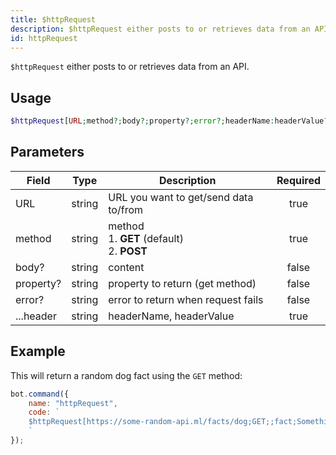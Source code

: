 ```yaml
---
title: $httpRequest
description: $httpRequest either posts to or retrieves data from an API.
id: httpRequest
---
```


`$httpRequest` either posts to or retrieves data from an API.

## Usage

```php
$httpRequest[URL;method?;body?;property?;error?;headerName:headerValue?]
```

## Parameters

| Field     | Type   | Description                                           | Required |
|-----------|--------|-------------------------------------------------------|:--------:|
| URL       | string | URL you want to get/send data to/from                 |   true   |
| method    | string | method <br /> 1. **GET** (default) <br /> 2. **POST** |   true   |
| body?     | string | content                                               |  false   |
| property? | string | property to return (get method)                       |  false   |
| error?    | string | error to return when request fails                    |  false   |
| ...header | string | headerName, headerValue                               |   true   |

## Example

This will return a random dog fact using the `GET` method:

```javascript
bot.command({
    name: "httpRequest",
    code: `
    $httpRequest[https://some-random-api.ml/facts/dog;GET;;fact;Something went wrong.]
    `
});
```